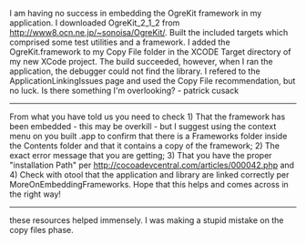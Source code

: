 I am having no success in embedding the OgreKit framework in my application. I downloaded OgreKit_2_1_2 from http://www8.ocn.ne.jp/~sonoisa/OgreKit/. Built the included targets which comprised some test utilities and a framework. I added the OgreKit.framework to my Copy File folder in the XCODE Target directory of my new XCode project. The build succeeded, however, when I ran the application, the debugger could not find the library. I refered to the ApplicationLinkingIssues page and used the Copy File recommendation, but no luck. Is there something I'm overlooking? - patrick cusack

----

From what you have told us you need to check 1) That the framework has been embedded - this may be overkill - but I suggest using the context menu on you built .app to confirm that there is a Frameworks folder inside the Contents folder and that it contains a copy of the framework; 2) The exact error message that you are getting; 3) That you have the proper "installation Path" per http://cocoadevcentral.com/articles/000042.php and 4) Check with otool that the application and library are linked correctly per MoreOnEmbeddingFrameworks. Hope that this helps and comes across in the right way!

----

these resources helped immensely. I was making a stupid mistake on the copy files phase.

